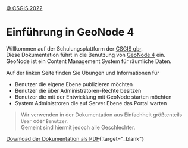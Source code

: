 
<!-- the Menu -->
<link rel="stylesheet" media="all" href="styles.css" />
<div id="logo"><a href="https://csgis.de">© CSGIS 2022</a></div>
<div id="menu"></div>
<script src="menu.js"></script>
<!-- the Menu -->


# Einführung in GeoNode 4

Willkommen auf der Schulungsplattform der [CSGIS gbr](https://csgis.de).  
Diese Dokumentation führt in die Benutzung von [GeoNode 4](https://geonode.org) ein.  
GeoNode ist ein Content Management System für räumliche Daten.

Auf der linken Seite finden Sie Übungen und Informationen für

- Benutzer die eigene Ebene publizieren möchten
- Benutzer die über Administratoren-Rechte besitzen
- Benutzer die mit der Entwicklung mit GeoNode starten möchten
- System Administroren die auf Server Ebene das Portal warten


> Wir verwenden in der Dokumentation aus Einfachheit größtenteils `User` oder `Benutzer`.  
> Gemeint sind hiermit jedoch alle Geschlechter. 

[Download der Dokumentation als PDF](./documentation_geonode4_csgis.pdf){:target="_blank"}